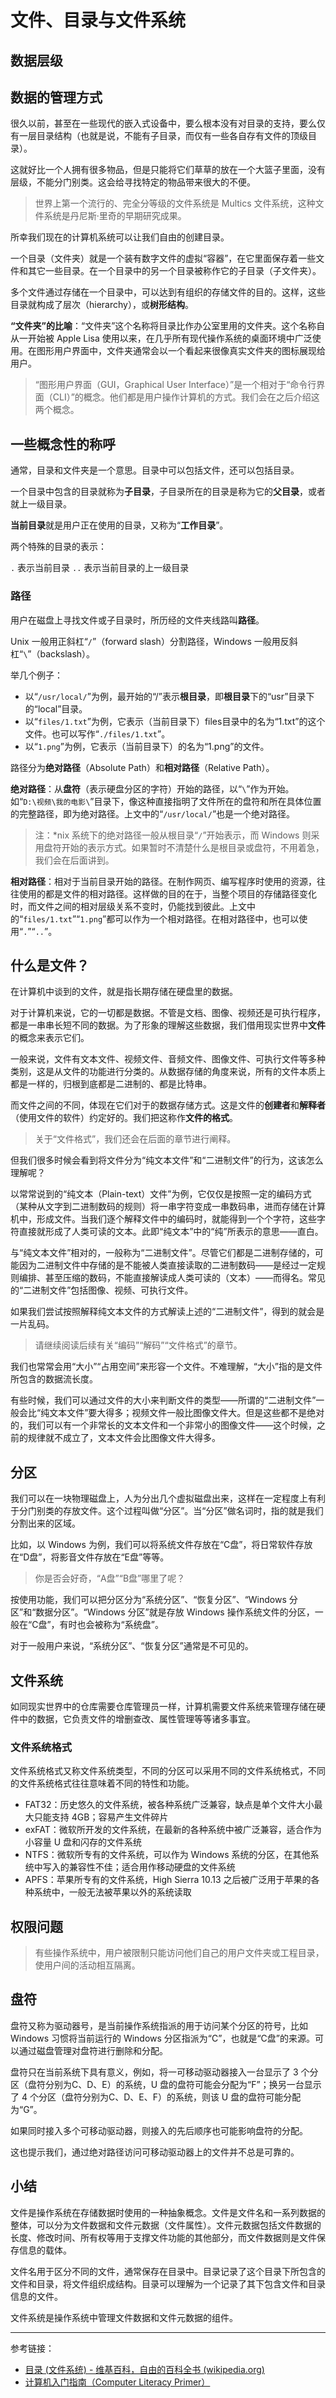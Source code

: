 # 文件、目录与文件系统



## 数据层级

## 数据的管理方式

很久以前，甚至在一些现代的嵌入式设备中，要么根本没有对目录的支持，要么仅有一层目录结构（也就是说，不能有子目录，而仅有一些各自存有文件的顶级目录）。

这就好比一个人拥有很多物品，但是只能将它们草草的放在一个大篮子里面，没有层级，不能分门别类。这会给寻找特定的物品带来很大的不便。

> 世界上第一个流行的、完全分等级的文件系统是 Multics 文件系统，这种文件系统是丹尼斯·里奇的早期研究成果。

所幸我们现在的计算机系统可以让我们自由的创建目录。

一个目录（文件夹）就是一个装有数字文件的虚拟“容器”，在它里面保存着一些文件和其它一些目录。在一个目录中的另一个目录被称作它的子目录（子文件夹）。

多个文件通过存储在一个目录中，可以达到有组织的存储文件的目的。这样，这些目录就构成了层次（hierarchy），或**树形结构**。

**“文件夹”的比喻**：“文件夹”这个名称将目录比作办公室里用的文件夹。这个名称自从一开始被 Apple Lisa 使用以来，在几乎所有现代操作系统的桌面环境中广泛使用。在图形用户界面中，文件夹通常会以一个看起来很像真实文件夹的图标展现给用户。

> “图形用户界面（GUI，Graphical User Interface）”是一个相对于“命令行界面（CLI）”的概念。他们都是用户操作计算机的方式。我们会在之后介绍这两个概念。

## 一些概念性的称呼

通常，目录和文件夹是一个意思。目录中可以包括文件，还可以包括目录。

一个目录中包含的目录就称为**子目录**，子目录所在的目录是称为它的**父目录**，或者就上一级目录。

**当前目录**就是用户正在使用的目录，又称为“**工作目录**”。

两个特殊的目录的表示：

`.` 表示当前目录
`..` 表示当前目录的上一级目录

### 路径

用户在磁盘上寻找文件或子目录时，所历经的文件夹线路叫**路径**。

Unix 一般用正斜杠“`/`”（forward slash）分割路径，Windows 一般用反斜杠“`\`”（backslash）。

举几个例子：

- 以“`/usr/local/`”为例，最开始的“/”表示**根目录**，即**根目录**下的“usr”目录下的“local”目录。
- 以“`files/1.txt`”为例，它表示（当前目录下）files目录中的名为“1.txt”的这个文件。也可以写作“`./files/1.txt`”。
- 以“`1.png`”为例，它表示（当前目录下）的名为“1.png”的文件。


路径分为**绝对路径**（Absolute Path）和**相对路径**（Relative Path）。

**绝对路径**：从**盘符**（表示硬盘分区的字符）开始的路径，以“`\`”作为开始。如“`D:\视频\我的电影\`”目录下，像这种直接指明了文件所在的盘符和所在具体位置的完整路径，即为绝对路径。上文中的“`/usr/local/`”也是一个绝对路径。

> 注：\*nix 系统下的绝对路径一般从根目录“`/`”开始表示，而 Windows 则采用盘符开始的表示方式。如果暂时不清楚什么是根目录或盘符，不用着急，我们会在后面讲到。

**相对路径**：相对于当前目录开始的路径。在制作网页、编写程序时使用的资源，往往使用的都是文件的相对路径。这样做的目的在于，当整个项目的存储路径变化时，而文件之间的相对层级关系不变时，仍能找到彼此。上文中的“`files/1.txt`”“`1.png`”都可以作为一个相对路径。在相对路径中，也可以使用“`.`”“`..`”。

## 什么是文件？

在计算机中谈到的文件，就是指长期存储在硬盘里的数据。

对于计算机来说，它的一切都是数据。不管是文档、图像、视频还是可执行程序，都是一串串长短不同的数据。为了形象的理解这些数据，我们借用现实世界中**文件**的概念来表示它们。

一般来说，文件有文本文件、视频文件、音频文件、图像文件、可执行文件等多种类别，这是从文件的功能进行分类的。从数据存储的角度来说，所有的文件本质上都是一样的，归根到底都是二进制的、都是比特串。

而文件之间的不同，体现在它们对于的数据存储方式。这是文件的**创建者**和**解释者**（使用文件的软件）约定好的。我们把这称作**文件的格式**。

> 关于“文件格式”，我们还会在后面的章节进行阐释。

但我们很多时候会看到将文件分为“纯文本文件”和“二进制文件”的行为，这该怎么理解呢？

以常常说到的“纯文本（Plain-text）文件”为例，它仅仅是按照一定的编码方式（某种从文字到二进制数码的规则）将一串字符变成一串数码串，进而存储在计算机中，形成文件。当我们逐个解释文件中的编码时，就能得到一个个字符，这些字符直接就形成了人类可读的文本。此即“纯文本”中的“纯”所表示的意思——直白。

与“纯文本文件”相对的，一般称为“二进制文件”。尽管它们都是二进制存储的，可能因为二进制文件中存储的是不能被人类直接读取的二进制数码——是经过一定规则编排、甚至压缩的数码，不能直接解读成人类可读的（文本）——而得名。常见的“二进制文件”包括图像、视频、可执行文件。

如果我们尝试按照解释纯文本文件的方式解读上述的“二进制文件”，得到的就会是一片乱码。

> 请继续阅读后续有关“编码”“解码”“文件格式”的章节。

我们也常常会用“大小”“占用空间”来形容一个文件。不难理解，“大小”指的是文件所包含的数据流长度。

有些时候，我们可以通过文件的大小来判断文件的类型——所谓的“二进制文件”一般会比“纯文本文件”要大得多；视频文件一般比图像文件大。但是这些都不是绝对的，我们可以有一个非常长的文本文件和一个非常小的图像文件——这个时候，之前的规律就不成立了，文本文件会比图像文件大得多。

## 分区

我们可以在一块物理磁盘上，人为分出几个虚拟磁盘出来，这样在一定程度上有利于分门别类的存放文件。这个过程叫做“分区”。当“分区”做名词时，指的就是我们分割出来的区域。

比如，以 Windows 为例，我们可以将系统文件存放在“C盘”，将日常软件存放在“D盘”，将影音文件存放在“E盘”等等。

> 你是否会好奇，“A盘”“B盘”哪里了呢？

按使用功能，我们可以把分区分为“系统分区”、“恢复分区”、“Windows 分区”和“数据分区”。“Windows 分区”就是存放 Windows 操作系统文件的分区，一般在“C盘”，有时也会被称为“系统盘”。

对于一般用户来说，“系统分区”、“恢复分区”通常是不可见的。

## 文件系统

如同现实世界中的仓库需要仓库管理员一样，计算机需要文件系统来管理存储在硬件中的数据，它负责文件的增删查改、属性管理等等诸多事宜。

### 文件系统格式

文件系统格式又称文件系统类型，不同的分区可以采用不同的文件系统格式，不同的文件系统格式往往意味着不同的特性和功能。

- FAT32：历史悠久的文件系统，被各种系统广泛兼容，缺点是单个文件大小最大只能支持 4GB；容易产生文件碎片
- exFAT：微软所开发的文件系统，在最新的各种系统中被广泛兼容，适合作为小容量 U 盘和闪存的文件系统
- NTFS：微软所专有的文件系统，可以作为 Windows 系统的分区，在其他系统中写入的兼容性不佳；适合用作移动硬盘的文件系统
- APFS：苹果所专有的文件系统，High Sierra 10.13 之后被广泛用于苹果的各种系统中，一般无法被苹果以外的系统读取

## 权限问题

> 有些操作系统中，用户被限制只能访问他们自己的用户文件夹或工程目录，使用户间的活动相互隔离。

## 盘符

盘符又称为驱动器号，是当前操作系统指派的用于访问某个分区的符号，比如 Windows 习惯将当前运行的 Windows 分区指派为“C”，也就是“C盘”的来源。可以通过磁盘管理对盘符进行删除和分配。

盘符只在当前系统下具有意义，例如，将一可移动驱动器接入一台显示了 3 个分区（盘符分别为C、D、E）的系统，U 盘的盘符可能会分配为“F”；换另一台显示了 4 个分区（盘符分别为C、D、E、F）的系统，则该 U 盘的盘符可能分配为“G”。

如果同时接入多个可移动驱动器，则接入的先后顺序也可能影响盘符的分配。

这也提示我们，通过绝对路径访问可移动驱动器上的文件并不总是可靠的。

## 小结

文件是操作系统在存储数据时使用的一种抽象概念。文件是文件名和一系列数据的整体，可以分为文件数据和文件元数据（文件属性）。文件元数据包括文件数据的长度、修改时间、所有权等用于支撑文件功能的其他部分，而文件数据则是文件保存信息的载体。

文件名用于区分不同的文件，通常保存在目录中。目录记录了这个目录下所包含的文件和目录，将文件组织成结构。目录可以理解为一个记录了其下包含文件和目录信息的文件。

文件系统是操作系统中管理文件数据和文件元数据的组件。

---

参考链接：

- [目录 (文件系统) - 维基百科，自由的百科全书 (wikipedia.org)](https://zh.wikipedia.org/zh-hans/目录_(文件系统))
- [计算机入门指南（Computer Literacy Primer）](https://github.com/Computer-Literacy-Primer/Computer-Literacy-Primer)



